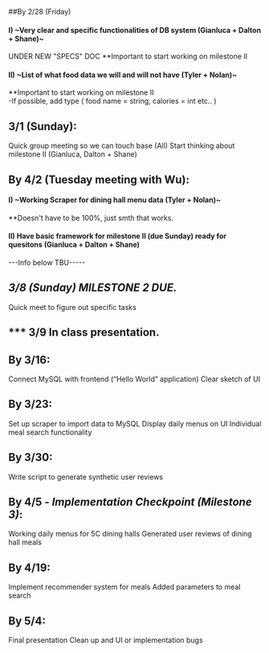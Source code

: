##By 2/28 (Friday) 
#### I) ~Very clear and specific functionalities of DB system (Gianluca + Dalton + Shane)~ 
UNDER NEW "SPECS" DOC
  **Important to start working on milestone II 
  
#### II) ~List of what food data we will and will not have (Tyler + Nolan)~
  **Important to start working on milestone II  
  -If possible, add type ( food name = string, calories = int etc.. ) 
## 3/1 (Sunday): 
Quick group meeting so we can touch base (All)
Start thinking about milestone II (Gianluca, Dalton + Shane)

## By 4/2 (Tuesday meeting with Wu):
#### I) ~Working Scraper for dining hall menu data (Tyler + Nolan)~ 
   **Doesn't have to be 100%, just smth that works. 
#### II) Have basic framework for milestone II (due Sunday) ready for quesitons  (Gianluca + Dalton + Shane) 

---Info below TBU----- 
## ***3/8 (Sunday) MILESTONE 2 DUE.***
Quick meet to figure out specific tasks

## *** 3/9 In class presentation. 

## By 3/16:
Connect MySQL with frontend (“Hello World” application)
Clear sketch of UI 

## By 3/23:
Set up scraper to import data to MySQL
Display daily menus on UI
Individual meal search functionality

## By 3/30:
Write script to generate synthetic user reviews

## By 4/5 - ***Implementation Checkpoint (Milestone 3)***:
Working daily menus for 5C dining halls
Generated user reviews of dining hall meals

## By 4/19:
Implement recommender system for meals
Added parameters to meal search

## By 5/4:
Final presentation
Clean up and UI or implementation bugs
